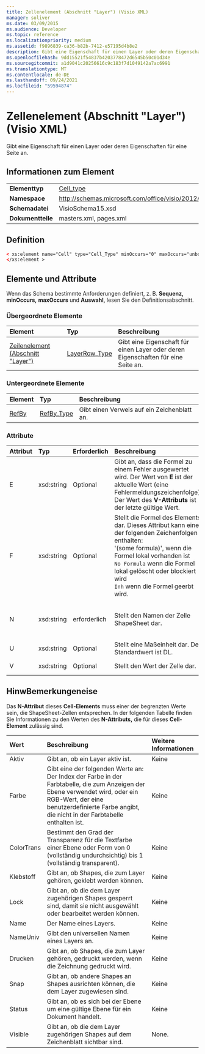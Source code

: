 ```yaml
---
title: Zellenelement (Abschnitt "Layer") (Visio XML)
manager: soliver
ms.date: 03/09/2015
ms.audience: Developer
ms.topic: reference
ms.localizationpriority: medium
ms.assetid: f9896839-ca36-b82b-7412-e57195d4b8e2
description: Gibt eine Eigenschaft für einen Layer oder deren Eigenschaften für eine Seite an.
ms.openlocfilehash: 9dd15521f54837b4203778472d6545b50c01d34e
ms.sourcegitcommit: a1d9041c20256616c9c183f7d1049142a7ac6991
ms.translationtype: MT
ms.contentlocale: de-DE
ms.lasthandoff: 09/24/2021
ms.locfileid: "59594874"
---
```

# <a name="cell-element-layer-section-visio-xml"></a>Zellenelement (Abschnitt "Layer") (Visio XML)

Gibt eine Eigenschaft für einen Layer oder deren Eigenschaften für eine Seite an.
  
## <a name="element-information"></a>Informationen zum Element

|||
|:-----|:-----|
|**Elementtyp** <br/> |[Cell_type](cell_type-complextypevisio-xml.md) <br/> |
|**Namespace** <br/> |http://schemas.microsoft.com/office/visio/2012/main  <br/> |
|**Schemadatei** <br/> |VisioSchema15.xsd  <br/> |
|**Dokumentteile** <br/> |masters.xml, pages.xml  <br/> |
   
## <a name="definition"></a>Definition

```XML
< xs:element name="Cell" type="Cell_Type" minOccurs="0" maxOccurs="unbounded" >
</xs:element >
```

## <a name="elements-and-attributes"></a>Elemente und Attribute

Wenn das Schema bestimmte Anforderungen definiert, z. B. **Sequenz,** **minOccurs,** **maxOccurs** und **Auswahl,** lesen Sie den Definitionsabschnitt. 
  
### <a name="parent-elements"></a>Übergeordnete Elemente

|**Element**|**Typ**|**Beschreibung**|
|:-----|:-----|:-----|
|[Zeilenelement (Abschnitt "Layer")](row-element-layer-sectionvisio-xml.md) <br/> |[LayerRow_Type](layerrow_type-complextypevisio-xml.md) <br/> |Gibt eine Eigenschaft für einen Layer oder deren Eigenschaften für eine Seite an.  <br/> |
   
### <a name="child-elements"></a>Untergeordnete Elemente

|**Element**|**Typ**|**Beschreibung**|
|:-----|:-----|:-----|
|[RefBy](refby-element-cell_type-complextypevisio-xml.md) <br/> |[RefBy_Type](refby_type-complextypevisio-xml.md) <br/> |Gibt einen Verweis auf ein Zeichenblatt an.  <br/> |
   
### <a name="attributes"></a>Attribute

|**Attribut**|**Typ**|**Erforderlich**|**Beschreibung**|**Mögliche Werte**|
|:-----|:-----|:-----|:-----|:-----|
|E  <br/> |xsd:string  <br/> |Optional  <br/> |Gibt an, dass die Formel zu einem Fehler ausgewertet wird. Der Wert von **E** ist der aktuelle Wert (eine Fehlermeldungszeichenfolge); Der Wert des **V-Attributs** ist der letzte gültige Wert.  <br/> |Eine Fehlermeldungszeichenfolge.  <br/> |
|F  <br/> |xsd:string  <br/> |Optional  <br/> | Stellt die Formel des Elements dar. Dieses Attribut kann eine der folgenden Zeichenfolgen enthalten:  <br/>  '(some formula)', wenn die Formel lokal vorhanden ist  <br/>  `No Formula` wenn die Formel lokal gelöscht oder blockiert wird  <br/>  `Inh` wenn die Formel geerbt wird.  <br/> |Eine Formel.  <br/> |
|N  <br/> |xsd:string  <br/> |erforderlich  <br/> |Stellt den Namen der Zelle ShapeSheet dar.  <br/> |Der Name der ShapeSheet-Zelle.  <br/> Weitere Informationen finden Sie unten im Abschnitt "Hinweise".  <br/> |
|U  <br/> |xsd:string  <br/> |Optional  <br/> |Stellt eine Maßeinheit dar. Der Standardwert ist DL.  <br/> |Die Einheiten der Zelle.  <br/> |
|V  <br/> |xsd:string  <br/> |Optional  <br/> |Stellt den Wert der Zelle dar.  <br/> |Der Wert der ShapeSheet-Zelle.  <br/> |
   
## <a name="remarks"></a>HinwBemerkungeneise

Das **N-Attribut** dieses **Cell-Elements** muss einer der begrenzten Werte sein, die ShapeSheet-Zellen entsprechen. In der folgenden Tabelle finden Sie Informationen zu den Werten des **N-Attributs,** die für dieses **Cell-Element** zulässig sind. 
  
|**Wert**|**Beschreibung**|**Weitere Informationen**|
|:-----|:-----|:-----|
|Aktiv  <br/> |Gibt an, ob ein Layer aktiv ist.  <br/> |Keine  <br/> |
|Farbe  <br/> |Gibt eine der folgenden Werte an: Der Index der Farbe in der Farbtabelle, die zum Anzeigen der Ebene verwendet wird, oder ein RGB-Wert, der eine benutzerdefinierte Farbe angibt, die nicht in der Farbtabelle enthalten ist.  <br/> |Keine  <br/> |
|ColorTrans  <br/> |Bestimmt den Grad der Transparenz für die Textfarbe einer Ebene oder Form von 0 (vollständig undurchsichtig) bis 1 (vollständig transparent).  <br/> |Keine  <br/> |
|Klebstoff  <br/> |Gibt an, ob Shapes, die zum Layer gehören, geklebt werden können.  <br/> |Keine  <br/> |
|Lock  <br/> |Gibt an, ob die dem Layer zugehörigen Shapes gesperrt sind, damit sie nicht ausgewählt oder bearbeitet werden können.  <br/> |Keine  <br/> |
|Name  <br/> |Der Name eines Layers.  <br/> |Keine  <br/> |
|NameUniv  <br/> |Gibt den universellen Namen eines Layers an.  <br/> |Keine  <br/> |
|Drucken  <br/> |Gibt an, ob Shapes, die zum Layer gehören, gedruckt werden, wenn die Zeichnung gedruckt wird.  <br/> |Keine  <br/> |
|Snap  <br/> |Gibt an, ob andere Shapes an Shapes ausrichten können, die dem Layer zugewiesen sind.  <br/> |Keine  <br/> |
|Status  <br/> |Gibt an, ob es sich bei der Ebene um eine gültige Ebene für ein Dokument handelt.  <br/> |Keine  <br/> |
|Visible  <br/> |Gibt an, ob die dem Layer zugehörigen Shapes auf dem Zeichenblatt sichtbar sind.  <br/> |None.  <br/> |
   

